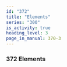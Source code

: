 ```yaml
---
id: "372"
title: "Elements"
series: "300"
is_activity: true
heading_level: 3
page_in_manual: 370-3
---
```


### 372 Elements